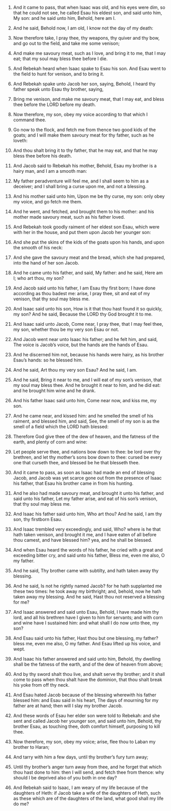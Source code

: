 1. And it came to pass, that when Isaac was old, and his eyes were
dim, so that he could not see, he called Esau his eldest son, and said
unto him, My son: and he said unto him, Behold, here am I.

2. And he said, Behold now, I am old, I know not the day of my
death:

3. Now therefore take, I pray thee, thy weapons, thy quiver
and thy bow, and go out to the field, and take me some venison;

4. And make me savoury meat, such as I love, and bring it to me, that I
may eat; that my soul may bless thee before I die.

5. And Rebekah heard when Isaac spake to Esau his son. And Esau went
to the field to hunt for venison, and to bring it.

6. And Rebekah spake unto Jacob her son, saying, Behold, I heard thy
father speak unto Esau thy brother, saying,

7. Bring me venison, and
make me savoury meat, that I may eat, and bless thee before the LORD
before my death.

8. Now therefore, my son, obey my voice according to that which I
command thee.

9. Go now to the flock, and fetch me from thence two good kids of
the goats; and I will make them savoury meat for thy father, such as
he loveth:

10. And thou shalt bring it to thy father, that he may
eat, and that he may bless thee before his death.

11. And Jacob said to Rebekah his mother, Behold, Esau my brother is
a hairy man, and I am a smooth man:

12. My father peradventure will
feel me, and I shall seem to him as a deceiver; and I shall bring a
curse upon me, and not a blessing.

13. And his mother said unto him, Upon me be thy curse, my son: only
obey my voice, and go fetch me them.

14. And he went, and fetched, and brought them to his mother: and
his mother made savoury meat, such as his father loved.

15. And Rebekah took goodly raiment of her eldest son Esau, which
were with her in the house, and put them upon Jacob her younger son:

16. And she put the skins of the kids of the goats upon his hands,
and upon the smooth of his neck:

17. And she gave the savoury meat
and the bread, which she had prepared, into the hand of her son Jacob.

18. And he came unto his father, and said, My father: and he said,
Here am I; who art thou, my son?

19. And Jacob said unto his
father, I am Esau thy first born; I have done according as thou badest
me: arise, I pray thee, sit and eat of my venison, that thy soul may
bless me.

20. And Isaac said unto his son, How is it that thou hast found it
so quickly, my son? And he said, Because the LORD thy God brought it
to me.

21. And Isaac said unto Jacob, Come near, I pray thee, that I may
feel thee, my son, whether thou be my very son Esau or not.

22. And Jacob went near unto Isaac his father; and he felt him, and
said, The voice is Jacob’s voice, but the hands are the hands of Esau.

23. And he discerned him not, because his hands were hairy, as his
brother Esau’s hands: so he blessed him.

24. And he said, Art thou my very son Esau? And he said, I am.

25. And he said, Bring it near to me, and I will eat of my son’s
venison, that my soul may bless thee. And he brought it near to him,
and he did eat: and he brought him wine and he drank.

26. And his father Isaac said unto him, Come near now, and kiss me,
my son.

27. And he came near, and kissed him: and he smelled the smell of
his raiment, and blessed him, and said, See, the smell of my son is as
the smell of a field which the LORD hath blessed:

28. Therefore God
give thee of the dew of heaven, and the fatness of the earth, and
plenty of corn and wine:

29. Let people serve thee, and nations bow
down to thee: be lord over thy brethren, and let thy mother’s sons bow
down to thee: cursed be every one that curseth thee, and blessed be he
that blesseth thee.

30. And it came to pass, as soon as Isaac had made an end of
blessing Jacob, and Jacob was yet scarce gone out from the presence of
Isaac his father, that Esau his brother came in from his hunting.

31. And he also had made savoury meat, and brought it unto his
father, and said unto his father, Let my father arise, and eat of his
son’s venison, that thy soul may bless me.

32. And Isaac his father said unto him, Who art thou? And he said, I
am thy son, thy firstborn Esau.

33. And Isaac trembled very exceedingly, and said, Who? where is he
that hath taken venison, and brought it me, and I have eaten of all
before thou camest, and have blessed him? yea, and he shall be
blessed.

34. And when Esau heard the words of his father, he cried with a
great and exceeding bitter cry, and said unto his father, Bless me,
even me also, O my father.

35. And he said, Thy brother came with subtilty, and hath taken away
thy blessing.

36. And he said, Is not he rightly named Jacob? for he hath
supplanted me these two times: he took away my birthright; and,
behold, now he hath taken away my blessing. And he said, Hast thou not
reserved a blessing for me?

37. And Isaac answered and said unto
Esau, Behold, I have made him thy lord, and all his brethren have I
given to him for servants; and with corn and wine have I sustained
him: and what shall I do now unto thee, my son?

38. And Esau said
unto his father, Hast thou but one blessing, my father? bless me, even
me also, O my father. And Esau lifted up his voice, and wept.

39. And Isaac his father answered and said unto him, Behold, thy
dwelling shall be the fatness of the earth, and of the dew of heaven
from above;

40. And by thy sword shalt thou live, and shalt serve
thy brother; and it shall come to pass when thou shalt have the
dominion, that thou shalt break his yoke from off thy neck.

41. And Esau hated Jacob because of the blessing wherewith his
father blessed him: and Esau said in his heart, The days of mourning
for my father are at hand; then will I slay my brother Jacob.

42. And these words of Esau her elder son were told to Rebekah: and
she sent and called Jacob her younger son, and said unto him, Behold,
thy brother Esau, as touching thee, doth comfort himself, purposing to
kill thee.

43. Now therefore, my son, obey my voice; arise, flee thou to Laban
my brother to Haran;

44. And tarry with him a few days, until thy
brother’s fury turn away;

45. Until thy brother’s anger turn away
from thee, and he forget that which thou hast done to him: then I will
send, and fetch thee from thence: why should I be deprived also of you
both in one day?

46. And Rebekah said to Isaac, I am weary of my
life because of the daughters of Heth: if Jacob take a wife of the
daughters of Heth, such as these which are of the daughters of the
land, what good shall my life do me?